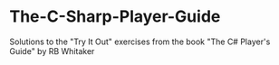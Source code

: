 # The-C-Sharp-Player-Guide
Solutions to the "Try It Out" exercises from the book "The C# Player's Guide" by RB Whitaker
